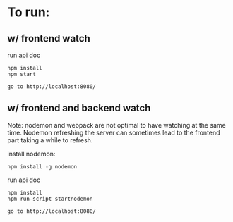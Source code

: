 # To run:

## w/ frontend watch
run api doc
```
npm install
npm start

go to http://localhost:8080/
```

## w/ frontend and backend watch
Note: nodemon and webpack are not optimal to have watching at the same time. Nodemon refreshing the server can sometimes lead to the frontend part taking a while to refresh.

install nodemon:
```
npm install -g nodemon
```
run api doc
```
npm install
npm run-script startnodemon

go to http://localhost:8080/
```
